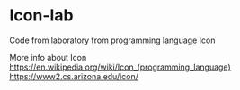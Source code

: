 # Icon-lab
Code from laboratory from programming language Icon

More info about Icon
https://en.wikipedia.org/wiki/Icon_(programming_language)
https://www2.cs.arizona.edu/icon/

